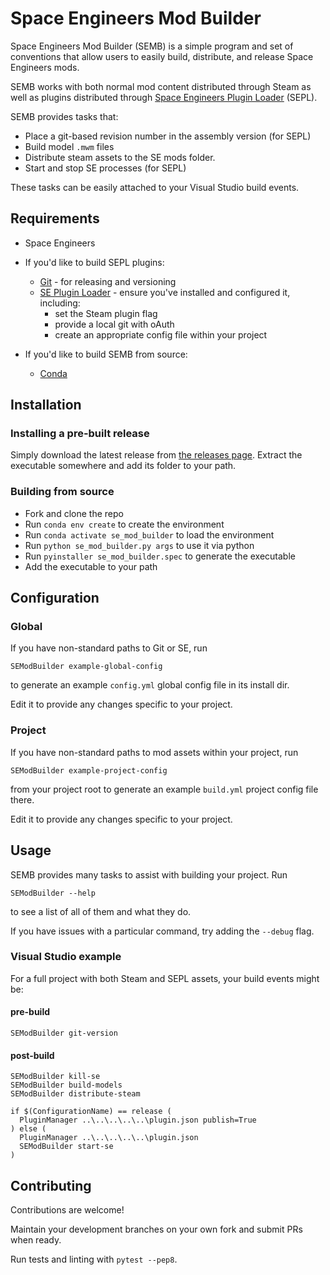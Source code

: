 # Space Engineers Mod Builder

Space Engineers Mod Builder (SEMB) is a simple program and set of conventions
that allow users to easily build, distribute, and release Space Engineers mods.

SEMB works with both normal mod content distributed through Steam as well as
plugins distributed through 
[Space Engineers Plugin Loader](https://github.com/Rynchodon/SEPL) (SEPL).

SEMB provides tasks that:
* Place a git-based revision number in the assembly version (for SEPL)
* Build model `.mwm` files
* Distribute steam assets to the SE mods folder.
* Start and stop SE processes (for SEPL)

These tasks can be easily attached to your Visual Studio build events.


## Requirements
* Space Engineers
* If you'd like to build SEPL plugins:
    * [Git](https://git-scm.com/downloads) - for releasing and versioning
    * [SE Plugin Loader](https://github.com/Rynchodon/SEPL) -
    ensure you've installed and configured it, including:
       * set the Steam plugin flag 
       * provide a local git with oAuth
       * create an appropriate config file within your project

* If you'd like to build SEMB from source:
  * [Conda](https://conda.io/docs/)


## Installation

### Installing a pre-built release
Simply download the latest release from 
[the releases page](https://github.com/zrisher/se_mod_builder/releases).
Extract the executable somewhere and add its folder to your path.

### Building from source
* Fork and clone the repo
* Run `conda env create` to create the environment
* Run `conda activate se_mod_builder` to load the environment
* Run `python se_mod_builder.py args` to use it via python
* Run `pyinstaller se_mod_builder.spec` to generate the executable
* Add the executable to your path


## Configuration

### Global
If you have non-standard paths to Git or SE, run

```
SEModBuilder example-global-config
```

to generate an example `config.yml` global config file in its install dir. 

Edit it to provide any changes specific to your project.

### Project
If you have non-standard paths to mod assets within your project, run 

```
SEModBuilder example-project-config
```

from your project root 
to generate an example `build.yml` project config file there. 

Edit it to provide any changes specific to your project.


## Usage
SEMB provides many tasks to assist with building your project. Run

```
SEModBuilder --help
```

to see a list of all of them and what they do.

If you have issues with a particular command, try adding the `--debug` flag.

### Visual Studio example

For a full project with both Steam and SEPL assets, your build events might be:


#### pre-build

```
SEModBuilder git-version
```

#### post-build

```
SEModBuilder kill-se
SEModBuilder build-models
SEModBuilder distribute-steam

if $(ConfigurationName) == release ( 
  PluginManager ..\..\..\..\..\plugin.json publish=True
) else (
  PluginManager ..\..\..\..\..\plugin.json 
  SEModBuilder start-se
)
```

## Contributing
Contributions are welcome! 

Maintain your development branches on your own fork and submit PRs when ready.

Run tests and linting with `pytest --pep8`.
